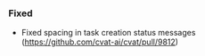 ### Fixed

- Fixed spacing in task creation status messages
  (<https://github.com/cvat-ai/cvat/pull/9812>)

